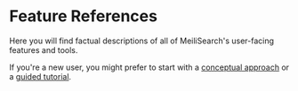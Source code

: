 # Feature References

Here you will find factual descriptions of all of MeiliSearch's user-facing features and tools.

If you're a new user, you might prefer to start with a [conceptual approach](/learn/core_concepts/) or a [guided tutorial](/learn/learn_meilisearch/).